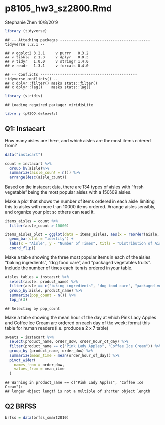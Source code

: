 p8105\_hw3\_sz2800.Rmd
================
Stephanie Zhen
10/8/2019

``` r
library (tidyverse)
```

    ## -- Attaching packages ----------------------------------------- tidyverse 1.2.1 --

    ## v ggplot2 3.2.1     v purrr   0.3.2
    ## v tibble  2.1.3     v dplyr   0.8.3
    ## v tidyr   1.0.0     v stringr 1.4.0
    ## v readr   1.3.1     v forcats 0.4.0

    ## -- Conflicts -------------------------------------------- tidyverse_conflicts() --
    ## x dplyr::filter() masks stats::filter()
    ## x dplyr::lag()    masks stats::lag()

``` r
library (viridis)
```

    ## Loading required package: viridisLite

``` r
library (p8105.datasets)
```

## Q1: Instacart

How many aisles are there, and which aisles are the most items ordered
from?

``` r
data("instacart")

count = instacart %>%
  group_by(aisle)%>% 
  summarize(aisle_count = n()) %>% 
  arrange(desc(aisle_count))
```

Based on the instacart data, there are 134 types of aisles with “fresh
vegetable” being the most popular aisles with a 150609 aisles.

Make a plot that shows the number of items ordered in each aisle,
limiting this to aisles with more than 10000 items ordered. Arrange
aisles sensibly, and organize your plot so others can read it.

``` r
items_aisles = count %>% 
  filter(aisle_count > 10000)

items_aisles_plot = ggplot(data = items_aisles, aes(x = reorder(aisle, aisle_count), y = aisle_count)) +
  geom_bar(stat = "identity") + 
  labs(x = "Aisle", y = "Number of Times", title = "Distribution of Aisle") +
  coord_flip() 
```

Make a table showing the three most popular items in each of the aisles
“baking ingredients”, “dog food care”, and “packaged vegetables
fruits”. Include the number of times each item is ordered in your
table.

``` r
aisles_tables = instacart %>% 
  select(aisle, product_name) %>% 
  filter(aisle == c("baking ingredients", "dog food care", "packaged vegetables fruits")) %>% 
  group_by(aisle, product_name) %>% 
  summarize(pop_count = n()) %>% 
  top_n(3)
```

    ## Selecting by pop_count

Make a table showing the mean hour of the day at which Pink Lady Apples
and Coffee Ice Cream are ordered on each day of the week; format this
table for human readers (i.e. produce a 2 x 7 table)

``` r
sweets = instacart %>% 
  select(product_name, order_dow, order_hour_of_day) %>% 
  filter(product_name == c("Pink Lady Apples", "Coffee Ice Cream")) %>%
  group_by (product_name, order_dow) %>% 
  summarize(mean_time = mean(order_hour_of_day)) %>%
  pivot_wider(
    names_from = order_dow,
    values_from = mean_time
  )
```

    ## Warning in product_name == c("Pink Lady Apples", "Coffee Ice Cream"):
    ## longer object length is not a multiple of shorter object length

## Q2 BRFSS

``` r
brfss = data(brfss_smart2010)
```
